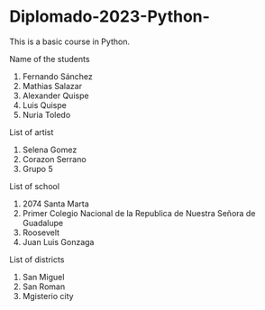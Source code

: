# Diplomado-2023-Python-
This is a basic course in Python.

Name of the students
1. Fernando Sánchez
2. Mathias Salazar
3. Alexander Quispe
4. Luis Quispe
5. Nuria Toledo

List of artist
1. Selena Gomez
2. Corazon Serrano
3. Grupo 5

List of school
1. 2074 Santa Marta
2. Primer Colegio Nacional de la Republica de Nuestra Señora de Guadalupe
3. Roosevelt
4. Juan Luis Gonzaga

List of districts
1. San Miguel
2. San Roman
3. Mgisterio city
